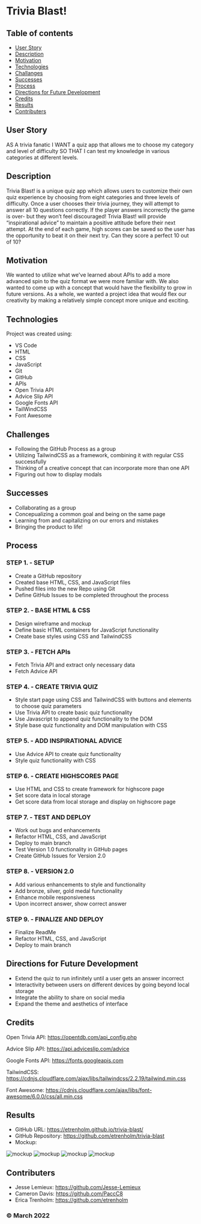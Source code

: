 # Trivia Blast!

## Table of contents
* [User Story](#user-story)
* [Description](#description)
* [Motivation](#motivation)
* [Technologies](#technologies)
* [Challanges](#challanges)
* [Successes](#successes)
* [Process](#process)
* [Directions for Future Development](#directions-for-future-development)
* [Credits](#credits)
* [Results](#results)
* [Contributers](#contributers)

## User Story
AS A trivia fanatic
I WANT a quiz app that allows me to choose my category and level of difficulty
SO THAT I can test my knowledge in various categories at different levels.

## Description
Trivia Blast! is a unique quiz app which allows users to customize their own quiz experience by choosing from eight categories and three levels of difficulty. Once a user chooses their trivia journey, they will attempt to answer all 10 questions correctly. If the player answers incorrectly the game is over- but they won’t feel discouraged! Trivia Blast! will provide “inspirational advice” to maintain a positive attitude before their next attempt. At the end of each game, high scores can be saved so the user has the opportunity to beat it on their next try. Can they score a perfect 10 out of 10? 

## Motivation
We wanted to utilize what we've learned about APIs to add a more advanced spin to the quiz format we were more familiar with. We also wanted to come up with a concept that would have the flexibility to grow in future versions. As a whole, we wanted a project idea that would flex our creativity by making a relatively simple concept more unique and exciting.
	
## Technologies
Project was created using:
* VS Code
* HTML
* CSS
* JavaScript
* Git
* GitHub
* APIs
* Open Trivia API
* Advice Slip API
* Google Fonts API
* TailWindCSS
* Font Awesome

## Challenges
* Following the GitHub Process as a group
* Utilizing TailwindCSS as a framework, combining it with regular CSS successfully
* Thinking of a creative concept that can incorporate more than one API
* Figuring out how to display modals

## Successes
* Collaborating as a group
* Concepualizing a common goal and being on the same page
* Learning from and capitalizing on our errors and mistakes
* Bringing the product to life!

## Process
### STEP 1. - SETUP
* Create a GitHub repository
* Created base HTML, CSS, and JavaScript files
* Pushed files into the new Repo using Git
* Define GitHub Issues to be completed throughout the process

### STEP 2. - BASE HTML & CSS
* Design wireframe and mockup
* Define basic HTML containers for JavaScript functionality
* Create base styles using CSS and TailwindCSS

### STEP 3. - FETCH APIs
* Fetch Trivia API and extract only necessary data
* Fetch Advice API

### STEP 4. - CREATE TRIVIA QUIZ
* Style start page using CSS and TailwindCSS with buttons and elements to choose quiz parameters
* Use Trivia API to create basic quiz functionality
* Use Javascript to append quiz functionality to the DOM
* Style base quiz functionality and DOM manipulation with CSS

### STEP 5. - ADD INSPIRATIONAL ADVICE
* Use Advice API to create quiz functionality
* Style quiz functionality with CSS

### STEP 6. - CREATE HIGHSCORES PAGE
* Use HTML and CSS to create framework for highscore page
* Set score data in local storage
* Get score data from local storage and display on highscore page

### STEP 7. - TEST AND DEPLOY
* Work out bugs and enhancements
* Refactor HTML, CSS, and JavaScript
* Deploy to main branch 
* Test Version 1.0 functionality in GitHub pages
* Create GitHub Issues for Version 2.0

### STEP 8. - VERSION 2.0
* Add various enhancements to style and functionality
* Add bronze, silver, gold medal functionality
* Enhance mobile responsiveness
* Upon incorrect answer, show correct answer

### STEP 9. - FINALIZE AND DEPLOY 
* Finalize ReadMe
* Refactor HTML, CSS, and JavaScript
* Deploy to main branch 

## Directions for Future Development
* Extend the quiz to run infinitely until a user gets an answer incorrect
* Interactivity between users on different devices by going beyond local storage
* Integrate the ability to share on social media
* Expand the theme and aesthetics of interface

## Credits
Open Trivia API: https://opentdb.com/api_config.php

Advice Slip API: https://api.adviceslip.com/advice

Google Fonts API: https://fonts.googleapis.com

TailwindCSS: https://cdnjs.cloudflare.com/ajax/libs/tailwindcss/2.2.19/tailwind.min.css

Font Awesome: https://cdnjs.cloudflare.com/ajax/libs/font-awesome/6.0.0/css/all.min.css

## Results
* GitHub URL: https://etrenholm.github.io/trivia-blast/
* GitHub Repository: https://github.com/etrenholm/trivia-blast
* Mockup:

![mockup](./assets/images/Screenshot1.png)
![mockup](./assets/images/Screenshot2.png)
![mockup](./assets/images/Screenshot3.png)
![mockup](./assets/images/Screenshot4.png)


## Contributers
* Jesse Lemieux: https://github.com/Jesse-Lemieux
* Cameron Davis: https://github.com/PaccC8
* Erica Trenholm: https://github.com/etrenholm

### ©️ March 2022